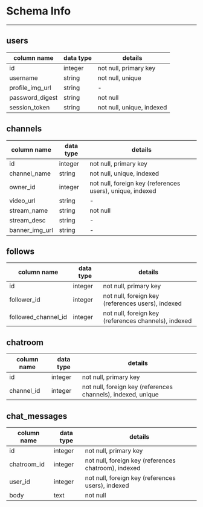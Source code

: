 # Schema Info
--------
## users
| column name | data type | details |
|------------ | --------- | ------- |
|id| integer| not null, primary key|
|username | string | not null, unique |
|profile_img_url| string| -|
|password_digest| string| not null|
|session_token| string| not null, unique, indexed|

## channels
| column name | data type | details |
|------------ | --------- | ------- |
|id| integer| not null, primary key|
|channel_name| string| not null, unique, indexed|
|owner_id| integer| not null, foreign key (references users), unique, indexed |
|video_url| string| -|
|stream_name| string| not null|
|stream_desc| string| -|
|banner_img_url| string| -|

## follows
| column name | data type | details |
|------------ | --------- | ------- |
|id| integer| not null, primary key|
|follower_id| integer | not null, foreign key (references users), indexed |
|followed_channel_id| integer | not null, foreign key (references channels), indexed |

## chatroom
| column name | data type | details |
|------------ | --------- | ------- |
|id| integer| not null, primary key|
|channel_id| integer| not null, foreign key (references channels), indexed, unique|

## chat_messages
| column name | data type | details |
|------------ | --------- | ------- |
|id| integer| not null, primary key|
|chatroom_id| integer| not null, foreign key (references chatroom), indexed|
|user_id| integer| not null, foreign key (references users), indexed|
|body| text| not null|
